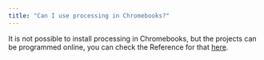 ```yaml
---
title: "Can I use processing in Chromebooks?"
---
```


It is not possible to install processing in Chromebooks, but the projects can be programmed online, you can check the Reference for that [here](https://create.arduino.cc/ctc/101/course/view.php?id=250&section=44).
